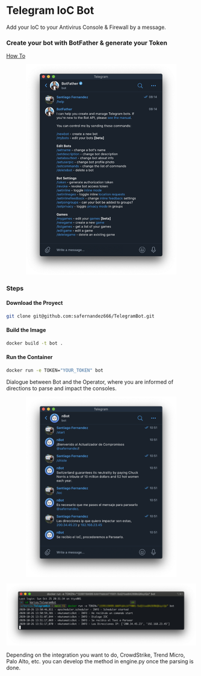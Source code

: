 # Telegram IoC Bot

Add your IoC to your Antivirus Console & Firewall by a message.

### Create your bot with BotFather & generate your Token

[How To](https://core.telegram.org/bots)
<p align="center">
<img src="screenshots/BotTelegram.png" width="400" >
</p>

### Steps

#### Download the Proyect

```bash
git clone git@github.com:safernandez666/TelegramBot.git
```

#### Build the Image

```bash
docker build -t bot .
```

#### Run the Container

```bash
docker run -e TOKEN="YOUR_TOKEN" bot  
```

Dialogue between Bot and the Operator, where you are informed of directions to parse and impact the consoles.
<p align="center">
<img src="screenshots/TelegramDialogo.png" width="400" >
</p>
<p align="center">
<img src="screenshots/Log.png" width="800" >
</p>

Depending on the integration you want to do, CrowdStrike, Trend Micro, Palo Alto, etc. you can develop the method in engine.py once the parsing is done.
